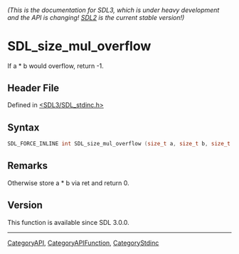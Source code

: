 ###### (This is the documentation for SDL3, which is under heavy development and the API is changing! [SDL2](https://wiki.libsdl.org/SDL2/) is the current stable version!)
# SDL_size_mul_overflow

If a * b would overflow, return -1.

## Header File

Defined in [<SDL3/SDL_stdinc.h>](https://github.com/libsdl-org/SDL/blob/main/include/SDL3/SDL_stdinc.h)

## Syntax

```c
SDL_FORCE_INLINE int SDL_size_mul_overflow (size_t a, size_t b, size_t *ret);
```

## Remarks

Otherwise store a * b via ret and return 0.

## Version

This function is available since SDL 3.0.0.

----
[CategoryAPI](CategoryAPI), [CategoryAPIFunction](CategoryAPIFunction), [CategoryStdinc](CategoryStdinc)

